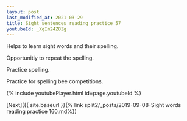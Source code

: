 ```yaml
---
layout: post
last_modified_at: 2021-03-29
title: Sight sentences reading practice 57
youtubeId: _XqIm24Z8Zg
---
```

 
 
Helps to learn sight words and their spelling.

Opportunitiy to repeat the spelling. 

Practice spelling. 
 
Practice for spelling bee competitions. 
 
{% include youtubePlayer.html id=page.youtubeId %}
 
 

[Next]({{ site.baseurl }}{% link  split2/_posts/2019-09-08-Sight words reading practice 160.md%})
 
